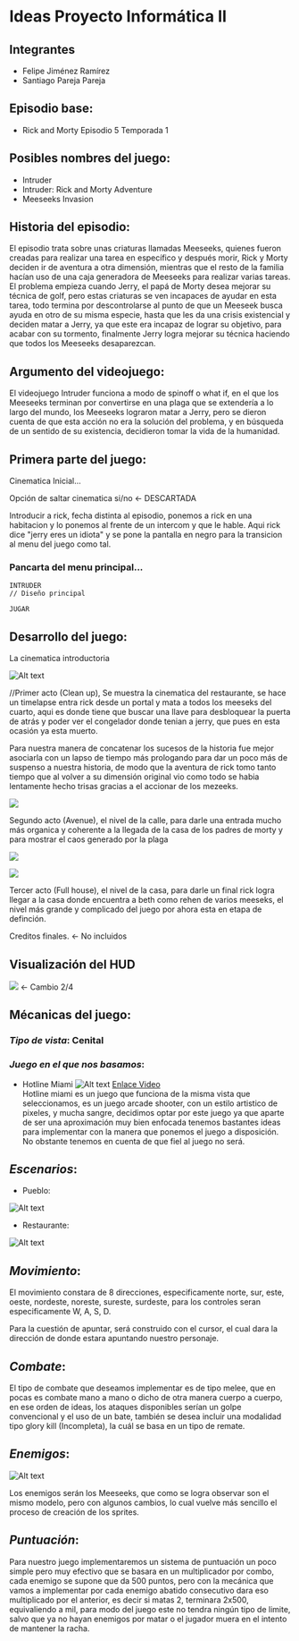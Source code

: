 # Ideas Proyecto Informática II

## Integrantes
* Felipe Jiménez Ramírez
* Santiago Pareja Pareja

## Episodio base:
* Rick and Morty Episodio 5 Temporada 1 

## Posibles nombres del juego:

* Intruder
* Intruder: Rick and Morty Adventure
* Meeseeks Invasion

## Historia del episodio:

El episodio trata sobre unas criaturas llamadas Meeseeks, quienes fueron creadas para realizar una tarea en específico y después morir, Rick y Morty deciden ir de aventura a otra dimensión, mientras que el resto de la familia hacían uso de una caja generadora de Meeseeks para realizar varias tareas. El problema empieza cuando Jerry, el papá de Morty desea mejorar su técnica de golf, pero estas criaturas se ven incapaces de ayudar en esta tarea, todo termina por descontrolarse al punto de que un Meeseek busca ayuda en otro de su misma especie, hasta que les da una crisis existencial y deciden matar a Jerry, ya que este era incapaz de lograr su objetivo, para acabar con su tormento, finalmente Jerry logra mejorar su técnica haciendo que todos los Meeseeks desaparezcan.

## Argumento del videojuego:

El videojuego Intruder funciona a modo de spinoff o what if, en el que los Meeseeks terminan por convertirse en una plaga que se extendería a lo largo del mundo, los Meeseeks lograron matar a Jerry, pero se dieron cuenta de que esta acción no era la solución del problema, y en búsqueda de un sentido de su existencia, decidieron tomar la vida de la humanidad.

## Primera parte del juego:

Cinematica Inicial...

Opción de saltar cinematica si/no <- DESCARTADA

Introducir a rick, fecha distinta al episodio, ponemos a rick en una habitacion y lo ponemos al frente de un intercom y que le hable. Aqui rick dice "jerry eres un idiota" y se pone
la pantalla en negro para la transicion al menu del juego como tal.

### Pancarta del menu principal...
    INTRUDER
    // Diseño principal

    JUGAR

## Desarrollo del juego:

La cinematica introductoria

![Alt text](https://i.imgur.com/FE5xGGH.png)

//Primer acto (Clean up), Se muestra la cinematica del restaurante, se hace un timelapse
entra rick desde un portal y mata a todos los meeseks del cuarto, aqui es donde
tiene que buscar una llave para desbloquear la puerta de atrás y poder ver el
congelador donde tenian a jerry, que pues en esta ocasión ya esta muerto.

Para nuestra manera de concatenar los sucesos de la historia fue mejor asociarla con un lapso de tiempo más
prologando para dar un poco más de suspenso a nuestra historia, de modo que la aventura de rick tomo tanto tiempo
que al volver a su dimensión original vio como todo se habia lentamente hecho trisas gracias a el accionar de los mezeeks.

![](https://i.imgur.com/TOVoW41.png)

Segundo acto (Avenue), el nivel de la calle, para darle una entrada mucho más organica y coherente a la llegada de la casa de los padres de morty y para mostrar el caos generado por la plaga

![](https://i.imgur.com/HvldZUT.png)

![](https://i.imgur.com/EYYnvTD.png)

Tercer acto (Full house), el nivel de la casa, para darle un final rick logra llegar a la casa donde encuentra a beth como rehen de varios meeseks, el nivel más grande y complicado del juego por ahora esta en etapa de definción.

Creditos finales. <- No incluidos

## Visualización del HUD

![](https://i.imgur.com/aFexfc4.png) <- Cambio 2/4

## Mécanicas del juego:

### *Tipo de vista*: Cenital

### *Juego en el que nos basamos*:

* Hotline Miami
![Alt text](https://i.imgur.com/2aWPpyj.jpg)
[Enlace Video](https://www.youtube.com/watch?v=fGzsLU4slGk)<br>
Hotline miami es un juego que funciona de la misma vista que seleccionamos, es un juego arcade shooter, con un estilo artistico de pixeles, y mucha sangre, decidimos optar por este juego ya que aparte de ser una aproximación muy bien enfocada tenemos bastantes ideas para implementar con la manera que ponemos el juego a disposición. No obstante tenemos en cuenta de que fiel al juego no será.



## *Escenarios*:

* Pueblo:

![Alt text](https://i.imgur.com/2Zsf7pv.png)

* Restaurante:

![Alt text](https://i.imgur.com/YuO80uI.png)
 

## *Movimiento*:

El movimiento constara de 8 direcciones, especificamente norte, sur, este, oeste, nordeste, noreste, sureste, surdeste, para los controles seran especificamente W, A, S, D.

Para la cuestión de apuntar, será construido con el cursor, el cual dara la dirección de donde estara apuntando nuestro personaje.

## *Combate*:
El tipo de combate que deseamos implementar es de tipo melee, que en pocas es combate mano a mano o dicho de otra manera cuerpo a cuerpo, en ese orden de ideas, los ataques disponibles serían un golpe convencional y el uso de un bate, también se desea incluir una modalidad tipo glory kill (Incompleta), la cuál se basa en un tipo de remate.

## *Enemigos*:

![Alt text](https://i.imgur.com/3tfr5eE.png)<br>

Los enemigos serán los Meeseeks, que como se logra observar son el mismo modelo, pero con algunos cambios, lo cual vuelve más sencillo el proceso de creación de los sprites.

## *Puntuación*:

Para nuestro juego implementaremos un sistema de puntuación un poco simple pero muy efectivo que se basara en un multiplicador por combo, cada enemigo se supone que da 500 puntos, pero con la mecánica que vamos a implementar por cada enemigo abatido consecutivo dara eso multiplicado por el anterior, es decir si matas 2, terminara 2x500, equivaliendo a mil, para modo del juego este no tendra ningún tipo de limite, salvo que ya no hayan enemigos por matar o el jugador muera en el intento de mantener la racha.
